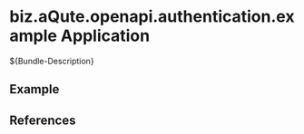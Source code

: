 # biz.aQute.openapi.authentication.example Application

${Bundle-Description}

## Example

## References

